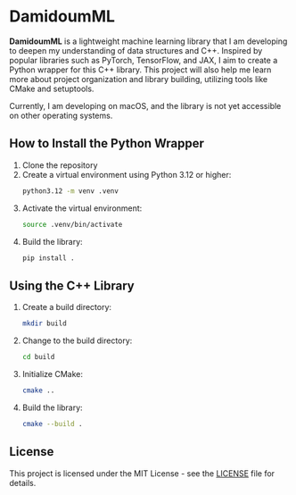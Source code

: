 # DamidoumML

**DamidoumML** is a lightweight machine learning library that I am developing to deepen my understanding of data structures and C++. Inspired by popular libraries such as PyTorch, TensorFlow, and JAX, I aim to create a Python wrapper for this C++ library. This project will also help me learn more about project organization and library building, utilizing tools like CMake and setuptools.

Currently, I am developing on macOS, and the library is not yet accessible on other operating systems.

## How to Install the Python Wrapper

1. Clone the repository
2. Create a virtual environment using Python 3.12 or higher:
   ```bash
   python3.12 -m venv .venv
   ```
3. Activate the virtual environment:
   ```bash
   source .venv/bin/activate
   ```
4. Build the library:
   ```bash
   pip install .
   ```

## Using the C++ Library

1. Create a build directory:
   ```bash
   mkdir build
   ```
2. Change to the build directory:
   ```bash
   cd build
   ```
3. Initialize CMake:
   ```bash
   cmake ..
   ```
4. Build the library:
   ```bash
   cmake --build .
   ```

## License

This project is licensed under the MIT License - see the [LICENSE](LICENSE) file for details.
